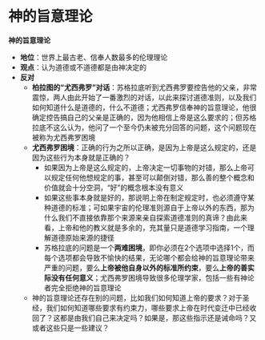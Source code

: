 # 神的旨意理论
**神的旨意理论**
* **地位**：世界上最古老、信奉人数最多的伦理理论
* **观点**：认为道德或不道德都是由神决定的
* **反对**
  * **柏拉图的“尤西弗罗”对话**：苏格拉底听到尤西弗罗要控告他的父亲，非常震惊，两人由此开始了一番激烈的对话，以此来探讨道德准则，以及我们如何知道什么是道德的，什么不道德；尤西弗罗信奉神的旨意理论，他很确定控告搞自己的父亲是正确的，因为他相信上帝是这么要求的；但苏格拉底不这么认为，他问了一个至今仍未被充分回答的问题，这个问题现在被称为尤西弗罗困境
  * **尤西弗罗困境**：正确的行为之所以正确，是因为上帝是这么规定的，还是因为这些行为本身就是正确的？
    * 如果因为上帝是这么规定的，上帝决定一切事物的对错，那么上帝可以规定任何他想规定的事，甚至可以颠倒对错，那么善的整个概念和价值就会十分空洞，“好”的概念根本没有意义
    * 如果这些事本身就是好的，那说明上帝在制定规定时，也必须遵守某种道德的标准；可如果宇宙的伦理准则源自于上帝以外的东西，那为什么我们不直接依靠那个来源来亲自探索道德准则的真谛？由此来看，上帝和他的教义就是多余的，充其量只是道德学习指南，一个理解道德原始来源的捷径
    * 苏格拉底的问题是一个**两难困境**，即你必须在2个选项中选择1个，而每个选项都会导致不愉快的结果，无论哪个都会给神的旨意理论带来严重的问题，要么**上帝被他自身以外的标准所约束**，要么**上帝的善实际没有任何意义**；尤西弗罗困境导致很多伦理学家，包括一些有神论者完全拒绝神的旨意理论
  * 神的旨意理论还存在别的问题，比如我们如何知道上帝的要求？对于圣经，我们如何知道哪些要求有约束力，哪些要求上帝在时代变迁中已经收回了？这都是由我们自己来决定吗？如果是，那这些指示还是诫命吗？又或者这些只是一些建议？